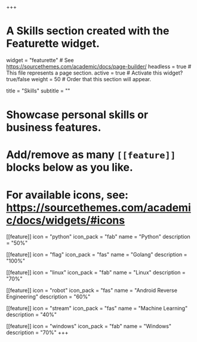 +++
# A Skills section created with the Featurette widget.
widget = "featurette"  # See https://sourcethemes.com/academic/docs/page-builder/
headless = true  # This file represents a page section.
active = true  # Activate this widget? true/false
weight = 50  # Order that this section will appear.

title = "Skills"
subtitle = ""

# Showcase personal skills or business features.
# 
# Add/remove as many `[[feature]]` blocks below as you like.
# 
# For available icons, see: https://sourcethemes.com/academic/docs/widgets/#icons

[[feature]]
  icon = "python"
  icon_pack = "fab"
  name = "Python"
  description = "50%"
  
[[feature]]
  icon = "flag"
  icon_pack = "fas"
  name = "Golang"
  description = "100%"  
  
[[feature]]
  icon = "linux"
  icon_pack = "fab"
  name = "Linux"
  description = "70%"

[[feature]]
  icon = "robot"
  icon_pack = "fas"
  name = "Android Reverse Engineering"
  description = "60%"

[[feature]]
  icon = "stream"
  icon_pack = "fas"
  name = "Machine Learning"
  description = "40%"

[[feature]]
  icon = "windows"
  icon_pack = "fab"
  name = "Windows"
  description = "70%"
+++
